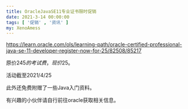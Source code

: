 ```yaml
---
title: OracleJavaSE11专业证书限时促销
date: 2021-3-14 00:00:00
tags: [ '促销' , '资讯' ]
my: XenoAmess
---
```


https://learn.oracle.com/ols/learning-path/oracle-certified-professional-java-se-11-developer-register-now-for-25/82508/85217

原价245$的考试费，现价25$。

活动截至2021/4/25

此外还免费附赠了一些Java入门资料。

有兴趣的小伙伴请自行前往oracle获取相关信息。


